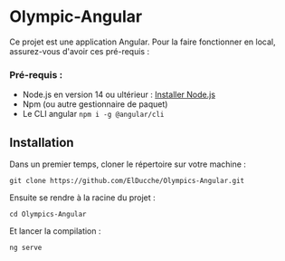 # Olympic-Angular
Ce projet est une application Angular. Pour la faire fonctionner en local, assurez-vous d'avoir ces pré-requis :
### Pré-requis :
- Node.js en version 14 ou ultérieur : [Installer Node.js](https://nodejs.org/en)
- Npm (ou autre gestionnaire de paquet)
- Le CLI angular ```npm i -g @angular/cli```

## Installation
Dans un premier temps, cloner le répertoire sur votre machine :
```bach
git clone https://github.com/ElDucche/Olympics-Angular.git
```
Ensuite se rendre à la racine du projet :
```
cd Olympics-Angular
```
Et lancer la compilation :
```
ng serve
```

